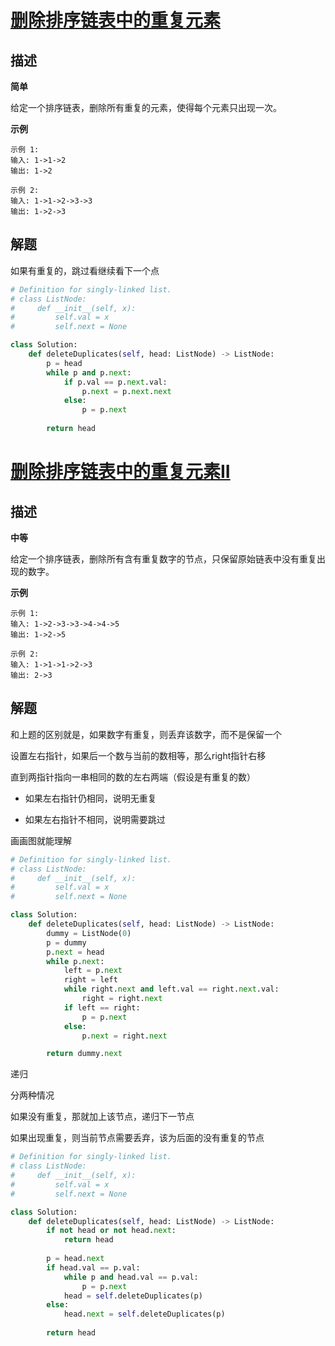 # [删除排序链表中的重复元素](https://leetcode-cn.com/problems/remove-duplicates-from-sorted-list/)

## 描述  
**简单**  

给定一个排序链表，删除所有重复的元素，使得每个元素只出现一次。

**示例**  

    示例 1:
    输入: 1->1->2
    输出: 1->2
    
    示例 2:
    输入: 1->1->2->3->3
    输出: 1->2->3

## 解题  
如果有重复的，跳过看继续看下一个点  
```python
# Definition for singly-linked list.
# class ListNode:
#     def __init__(self, x):
#         self.val = x
#         self.next = None

class Solution:
    def deleteDuplicates(self, head: ListNode) -> ListNode:
        p = head
        while p and p.next:
            if p.val == p.next.val:
                p.next = p.next.next
            else:
                p = p.next
        
        return head
```

# [删除排序链表中的重复元素II](https://leetcode-cn.com/problems/remove-duplicates-from-sorted-list-ii/)   

## 描述  
**中等**    

给定一个排序链表，删除所有含有重复数字的节点，只保留原始链表中没有重复出现的数字。

**示例**  

    示例 1:
    输入: 1->2->3->3->4->4->5
    输出: 1->2->5
    
    示例 2:
    输入: 1->1->1->2->3
    输出: 2->3

## 解题  
和上题的区别就是，如果数字有重复，则丢弃该数字，而不是保留一个    

设置左右指针，如果后一个数与当前的数相等，那么right指针右移  

直到两指针指向一串相同的数的左右两端（假设是有重复的数）  

- 如果左右指针仍相同，说明无重复  

- 如果左右指针不相同，说明需要跳过

画画图就能理解

```python
# Definition for singly-linked list.
# class ListNode:
#     def __init__(self, x):
#         self.val = x
#         self.next = None

class Solution:
    def deleteDuplicates(self, head: ListNode) -> ListNode:
        dummy = ListNode(0)
        p = dummy
        p.next = head
        while p.next:
            left = p.next
            right = left
            while right.next and left.val == right.next.val:
                right = right.next
            if left == right:
                p = p.next
            else:
                p.next = right.next

        return dummy.next
```

  

递归  

分两种情况  

如果没有重复，那就加上该节点，递归下一节点    

如果出现重复，则当前节点需要丢弃，该为后面的没有重复的节点  

```python
# Definition for singly-linked list.
# class ListNode:
#     def __init__(self, x):
#         self.val = x
#         self.next = None

class Solution:
    def deleteDuplicates(self, head: ListNode) -> ListNode:
        if not head or not head.next:
            return head
        
        p = head.next
        if head.val == p.val:
            while p and head.val == p.val:
                p = p.next
            head = self.deleteDuplicates(p)
        else:
            head.next = self.deleteDuplicates(p)
        
        return head
```